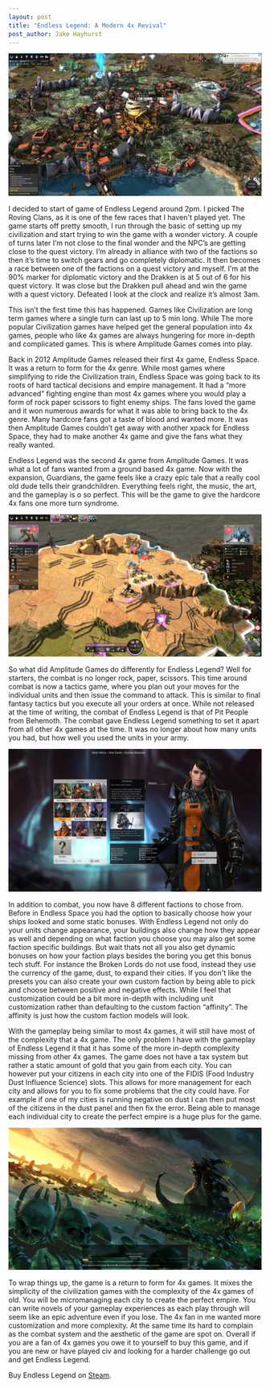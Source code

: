 ```yaml
---
layout: post
title: "Endless Legend: A Modern 4x Revival"
post_author: Jake Hayhurst
---
```

![image](/public/images/Endless_Legend_City.jpg "I can already tell this isn't going to end well for me")


I decided to start of game of Endless Legend around 2pm. I picked The Roving Clans, as it is one of the few races that I haven't played yet. The game starts off pretty smooth, I run through the basic of setting up my civilization and start trying to win the game with a wonder victory. A couple of turns later I’m not close to the final wonder and the NPC’s are getting close to the quest victory. I’m already in alliance with two of the factions so then it’s time to switch gears and go completely diplomatic. It then becomes a race between one of the factions on a quest victory and myself. I'm at the 90% marker for diplomatic victory and the Drakken is at 5 out of 6 for his quest victory. It was close but the Drakken pull ahead and win the game with a quest victory. Defeated I look at the clock and realize it’s almost 3am.


This isn’t the first time this has happened. Games like Civilization are long term games where a single turn can last up to 5 min long. While The more popular Civilization games have helped get the general population into 4x games, people who like 4x games are always hungering for more in-depth and complicated games. This is where Amplitude Games comes into play.


Back in 2012 Amplitude Games released their first 4x game, Endless Space. It was a return to form for the 4x genre. While most games where simplifying to ride the Civilization train, Endless Space was going back to its roots of hard tactical decisions and empire management. It had a “more advanced” fighting engine than most 4x games where you would play a form of rock paper scissors to fight enemy ships.  The fans loved the game and it won numerous awards for what it was able to bring back to the 4x genre. Many hardcore fans got a taste of blood and wanted more. It was then Amplitude Games couldn’t get away with another xpack for Endless Space, they had to make another 4x game and give the fans what they really wanted.


Endless Legend was the second 4x game from Amplitude Games. It was what a lot of fans wanted from a ground based 4x game. Now with the expansion, Guardians, the game feels like a crazy epic tale that a really cool old dude tells their grandchildren.  Everything feels right, the music, the art, and the gameplay is o so perfect. This will be the game to give the hardcore 4x fans one more turn syndrome.


![image](/public/images/Endless_Legend_Combat.jpg "You can even tell your units general strategy!")


So what did Amplitude Games do differently for Endless Legend? Well for starters, the combat is no longer rock, paper, scissors. This time around combat is now a tactics game, where you plan out your moves for the individual units and then issue the command to attack. This is similar to final fantasy tactics but you execute all your orders at once. While not released at the time of writing, the combat of Endless Legend is that of Pit People from Behemoth. The combat gave Endless Legend something to set it apart from all other 4x games at the time. It was no longer about how many units you had, but how well you used the units in your army.


![image](/public/images/Endless_Legend_Mezari.jpg "The Mezari are a DLC bonus for the founder edition but are an alternative of the Vaulters")


In addition to combat, you now have 8 different factions to chose from. Before in Endless Space you had the option to basically choose how your ships looked and some static bonuses.  With Endless Legend not only do your units change appearance, your buildings also change how they appear as well and depending on what faction you choose you may also get some faction specific buildings. But wait thats not all you also get dynamic bonuses on how your faction plays besides the boring you get this bonus tech stuff. For instance the Broken Lords do not use food, instead they use the currency of the game, dust, to expand their cities.  If you don't like the presets you can also create your own custom faction by being able to pick and choose between positive and negative effects. While I feel that customization could be a bit more in-depth with including unit customization rather than defaulting to the custom faction “affinity”. The affinity is just how the custom faction models will look.


With the gameplay being similar to most 4x games, it will still have most of the complexity that a 4x game. The only problem I have with the gameplay of Endless Legend it that it has some of the more in-depth complexity missing from other 4x games. The game does not have a tax system but rather a static amount of gold that you gain from each city. You can however put your citizens in each city into one of the FIDIS (Food Industry Dust Influence Science) slots. This allows for more management for each city and allows for you to fix some problems that the city could have. For example if one of my cities is running negative on dust I can then put most of the citizens in the dust panel and then fix the error. Being able to manage each individual city to create the perfect empire is a huge plus for the game.


![image](/public/images/Endless_Legend_Necriods.jpg "look at this shit, like fuck man the art is amazing")


To wrap things up, the game is a return to form for 4x games. It mixes the simplicity of the civilization games with the complexity of the 4x games of old. You will be micromanaging each city to create the perfect empire. You can write novels of your gameplay experiences as each play through will seem like an epic adventure even if you lose. The 4x fan in me wanted more customization and more complexity. At the same time its hard to complain as the combat system and the aesthetic of the game are spot on. Overall if you are a fan of 4x games you owe it to yourself to buy this game, and if you are new or have played civ and looking for a harder challenge go out and get Endless Legend.


Buy Endless Legend on [Steam](http://store.steampowered.com/app/289130/).
